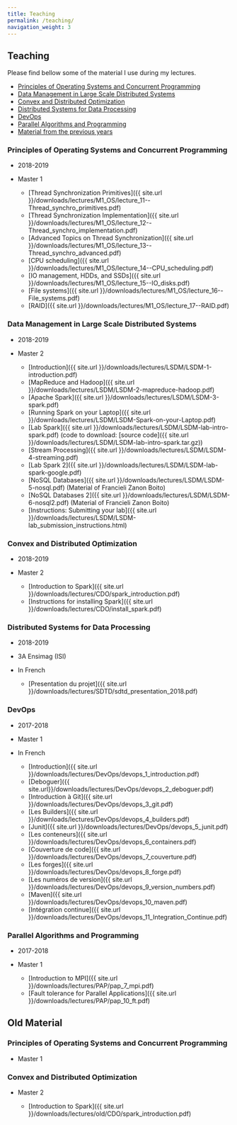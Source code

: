 ```yaml
---
title: Teaching
permalink: /teaching/
navigation_weight: 3
---
```


## Teaching

Please find bellow some of the material I use during my lectures.

- [Principles of Operating Systems and Concurrent
  Programming](#principles-of-operating-systems-and-concurrent-programming)
- [Data Management in Large Scale Distributed Systems](#data-management-in-large-scale-distributed-systems)
- [Convex and Distributed Optimization](#convex-and-distributed-optimization)
- [Distributed Systems for Data
  Processing](#distributed-systems-for-data-processing)
- [DevOps](#devops)
- [Parallel Algorithms and
  Programming](#parallel-algorithms-and-programming)
- [Material from the previous years](#old-material)

### Principles of Operating Systems and Concurrent Programming

- 2018-2019
- Master 1

  - [Thread Synchronization Primitives]({{ site.url }}/downloads/lectures/M1_OS/lecture_11--Thread_synchro_primitives.pdf)
  - [Thread Synchronization Implementation]({{ site.url }}/downloads/lectures/M1_OS/lecture_12--Thread_synchro_implementation.pdf)
  - [Advanced Topics on Thread Synchronization]({{ site.url }}/downloads/lectures/M1_OS/lecture_13--Thread_synchro_advanced.pdf)
  - [CPU scheduling]({{ site.url }}/downloads/lectures/M1_OS/lecture_14--CPU_scheduling.pdf)
  - [IO management, HDDs, and SSDs]({{ site.url }}/downloads/lectures/M1_OS/lecture_15--IO_disks.pdf)
  - [File systems]({{ site.url }}/downloads/lectures/M1_OS/lecture_16--File_systems.pdf)
  - [RAID]({{ site.url }}/downloads/lectures/M1_OS/lecture_17--RAID.pdf)

### Data Management in Large Scale Distributed Systems

- 2018-2019
- Master 2

  - [Introduction]({{ site.url }}/downloads/lectures/LSDM/LSDM-1-introduction.pdf)
  - [MapReduce and Hadoop]({{ site.url
    }}/downloads/lectures/LSDM/LSDM-2-mapreduce-hadoop.pdf)
  - [Apache Spark]({{ site.url }}/downloads/lectures/LSDM/LSDM-3-spark.pdf)
  - [Running Spark on your Laptop]({{ site.url }}/downloads/lectures/LSDM/LSDM-Spark-on-your-Laptop.pdf)
  - [Lab Spark]({{ site.url
    }}/downloads/lectures/LSDM/LSDM-lab-intro-spark.pdf) (code to
    download: [source code]({{ site.url
    }}/downloads/lectures/LSDM/LSDM-lab-intro-spark.tar.gz))
  - [Stream Processing]({{ site.url
    }}/downloads/lectures/LSDM/LSDM-4-streaming.pdf)
  - [Lab Spark 2]({{ site.url
    }}/downloads/lectures/LSDM/LSDM-lab-spark-google.pdf)
  - [NoSQL Databases]({{ site.url
    }}/downloads/lectures/LSDM/LSDM-5-nosql.pdf) (Material of
    Francieli Zanon Boito)
  - [NoSQL Databases 2]({{ site.url
    }}/downloads/lectures/LSDM/LSDM-6-nosql2.pdf) (Material of
    Francieli Zanon Boito)
  - [Instructions: Submitting your lab]({{ site.url
    }}/downloads/lectures/LSDM/LSDM-lab_submission_instructions.html)
    
    

### Convex and Distributed Optimization

- 2018-2019
- Master 2

  - [Introduction to Spark]({{ site.url
    }}/downloads/lectures/CDO/spark_introduction.pdf)
  - [Instructions for installing Spark]({{ site.url }}/downloads/lectures/CDO/install_spark.pdf)



### Distributed Systems for Data Processing

- 2018-2019
- 3A Ensimag (ISI)
- In French

  - [Presentation du projet]({{ site.url }}/downloads/lectures/SDTD/sdtd_presentation_2018.pdf)


### DevOps

- 2017-2018
- Master 1
- In French

    - [Introduction]({{ site.url }}/downloads/lectures/DevOps/devops_1_introduction.pdf)
    - [Deboguer]({{ site.url}}/downloads/lectures/DevOps/devops_2_deboguer.pdf)
    - [Introduction à Git]({{ site.url }}/downloads/lectures/DevOps/devops_3_git.pdf)
    - [Les Builders]({{ site.url }}/downloads/lectures/DevOps/devops_4_builders.pdf)
    - [Junit]({{ site.url
      }}/downloads/lectures/DevOps/devops_5_junit.pdf)
    - [Les conteneurs]({{ site.url
    }}/downloads/lectures/DevOps/devops_6_containers.pdf)
    - [Couverture de code]({{ site.url
    }}/downloads/lectures/DevOps/devops_7_couverture.pdf)
    - [Les forges]({{ site.url
    }}/downloads/lectures/DevOps/devops_8_forge.pdf)
    - [Les numéros de version]({{ site.url
    }}/downloads/lectures/DevOps/devops_9_version_numbers.pdf)
    - [Maven]({{ site.url
    }}/downloads/lectures/DevOps/devops_10_maven.pdf)
    - [Intégration continue]({{ site.url
    }}/downloads/lectures/DevOps/devops_11_Integration_Continue.pdf)


### Parallel Algorithms and Programming

- 2017-2018
- Master 1

    - [Introduction to MPI]({{ site.url }}/downloads/lectures/PAP/pap_7_mpi.pdf)
    - [Fault tolerance for Parallel Applications]({{ site.url }}/downloads/lectures/PAP/pap_10_ft.pdf)

## Old Material

### Principles of Operating Systems and Concurrent Programming

- Master 1

  <!-- - [Thread Synchronization Primitives]({{ site.url }}/downloads/lectures/old/M1_OS/lecture_11--Thread_synchro_primitives.pdf) -->
  <!-- - [Thread Synchronization Implementation]({{ site.url }}/downloads/lectures/old/M1_OS/lecture_12--Thread_synchro_implementation.pdf) -->
  <!-- - [Advanced Topics on Thread Synchronization]({{ site.url }}/downloads/lectures/old/M1_OS/lecture_13--Thread_synchro_advanced.pdf) -->
  <!-- - [CPU scheduling]({{ site.url }}/downloads/lectures/M1_OS/old/lecture_14--CPU_scheduling.pdf) -->
  <!-- - [IO management, HDDs, and SSDs]({{ site.url }}/downloads/lectures/old/M1_OS/lecture_15--IO_management_HDDs_SSDs.pdf) -->
  <!-- - [File systems]({{ site.url }}/downloads/lectures/old/M1_OS/lecture_16--File_systems.pdf) -->
  <!-- - [RAID]({{ site.url }}/downloads/lectures/old/M1_OS/lecture_17--RAID.pdf) -->

### Convex and Distributed Optimization

- Master 2

  - [Introduction to Spark]({{ site.url }}/downloads/lectures/old/CDO/spark_introduction.pdf)

